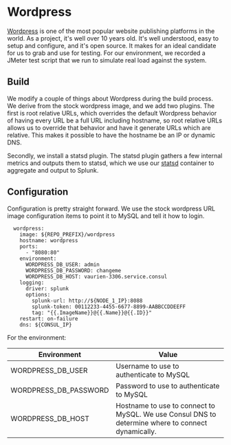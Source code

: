 # Wordpress

[Wordpress](http://wordpress.org/) is one of the most popular website publishing platforms in the world.  As a project, it's well over 10 years old.  It's well understood, easy to setup and configure, and it's open source.  It makes for an ideal candidate for us to grab and use for testing.  For our environment, we recorded a JMeter test script that we run to simulate real load against the system.

## Build

We modify a couple of things about Wordpress during the build process.  We derive from the stock wordpress image, and we add two plugins.  The first is root relative URLs, which overrides the default Wordpress behavior of having every URL be a full URL including hostname, so root relative URLs allows us to override that behavior and have it generate URLs which are relative.  This makes it possible to have the hostname be an IP or dynamic DNS.

Secondly, we install a statsd plugin.  The statsd plugin gathers a few internal metrics and outputs them to statsd, which we use our [statsd](../statsd) container to aggregate and output to Splunk.

## Configuration

Configuration is pretty straight forward.  We use the stock wordpress URL image configuration items to point it to MySQL and tell it how to login.

	  wordpress:
	    image: ${REPO_PREFIX}/wordpress
	    hostname: wordpress
	    ports:
	      - "8080:80"
	    environment:
	      WORDPRESS_DB_USER: admin
	      WORDPRESS_DB_PASSWORD: changeme
	      WORDPRESS_DB_HOST: vaurien-3306.service.consul
	    logging:
	      driver: splunk
	      options: 
	        splunk-url: http://${NODE_1_IP}:8088
	        splunk-token: 00112233-4455-6677-8899-AABBCCDDEEFF
	        tag: "{{.ImageName}}@{{.Name}}@{{.ID}}"
	    restart: on-failure
	    dns: ${CONSUL_IP}

For the environment:

|  Environment 	|   Value	|
|---	|---	|
|   WORDPRESS\_DB\_USER	|   Username to use to authenticate to MySQL	|
|   WORDPRESS\_DB\_PASSWORD	|   Password to use to authenticate to MySQL	|
|   WORDPRESS\_DB\_HOST	|   Hostname to use to connect to MySQL.  We use Consul DNS to determine where to connect dynamically.	|